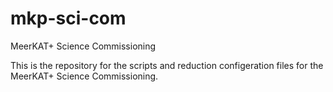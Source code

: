 # mkp-sci-com
MeerKAT+  Science Commissioning


This is the repository for the scripts and reduction configeration files for the MeerKAT+ Science Commissioning.
